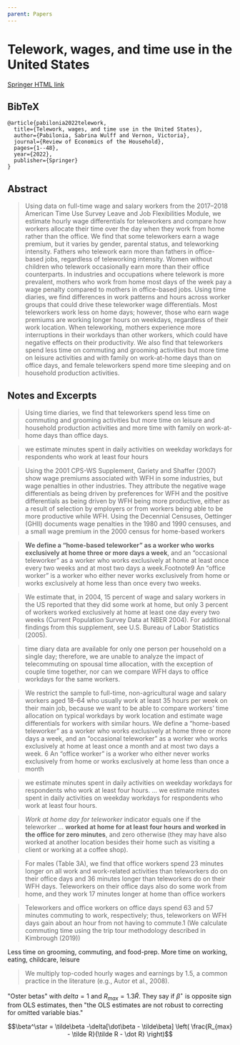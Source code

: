 ```yaml
---
parent: Papers
---
```


# Telework, wages, and time use in the United States

[Springer HTML link](https://link.springer.com/article/10.1007/s11150-022-09601-1)

## BibTeX
```
@article{pabilonia2022telework,
  title={Telework, wages, and time use in the United States},
  author={Pabilonia, Sabrina Wulff and Vernon, Victoria},
  journal={Review of Economics of the Household},
  pages={1--48},
  year={2022},
  publisher={Springer}
}
```

## Abstract

> Using data on full-time wage and salary workers from the 2017–2018 American Time Use Survey Leave and Job Flexibilities Module, we estimate hourly wage differentials for teleworkers and compare how workers allocate their time over the day when they work from home rather than the office. We find that some teleworkers earn a wage premium, but it varies by gender, parental status, and teleworking intensity. Fathers who telework earn more than fathers in office-based jobs, regardless of teleworking intensity. Women without children who telework occasionally earn more than their office counterparts. In industries and occupations where telework is more prevalent, mothers who work from home most days of the week pay a wage penalty compared to mothers in office-based jobs. Using time diaries, we find differences in work patterns and hours across worker groups that could drive these teleworker wage differentials. Most teleworkers work less on home days; however, those who earn wage premiums are working longer hours on weekdays, regardless of their work location. When teleworking, mothers experience more interruptions in their workdays than other workers, which could have negative effects on their productivity. We also find that teleworkers spend less time on commuting and grooming activities but more time on leisure activities and with family on work-at-home days than on office days, and female teleworkers spend more time sleeping and on household production activities.


## Notes and Excerpts

> Using time diaries, we 
find that teleworkers spend less time on commuting and grooming activities but more time on 
leisure and household production activities and more time with family on work-at-home days
than office days.

> we estimate minutes spent in daily activities on weekday workdays for respondents
who work at least four hours

> Using the 
2001 CPS-WS Supplement, Gariety and Shaffer (2007) show wage premiums associated with 
WFH in some industries, but wage penalties in other industries. They attribute the negative wage 
differentials as being driven by preferences for WFH and the positive differentials as being 
driven by WFH being more productive, either as a result of selection by employers or from 
workers being able to be more productive while WFH. Using the Decennial Censuses, Oettinger 
(GHII) documents wage penalties in the 1980 and 1990 censuses, and a small wage premium in 
the 2000 census for home-based workers

> **We define a “home-based teleworker” as a worker who works exclusively at home three or more days a week**, and an “occasional teleworker” as a worker who works exclusively at home at least once every two weeks and at most two days a week.Footnote9 An “office worker” is a worker who either never works exclusively from home or works exclusively at home less than once every two weeks.

> We estimate that, in 2004, 15 percent of wage and salary workers in the US reported that they did some work at 
home, but only 3 percent of workers worked exclusively at home at least one day every two weeks (Current Population Survey Data at NBER 2004). For additional findings from this supplement, see U.S. Bureau of Labor 
Statistics (2005).

>  time diary data are available for only one person per household on a single 
day; therefore, we are unable to analyze the impact of telecommuting on spousal time allocation, 
with the exception of couple time together, nor can we compare WFH days to office workdays 
for the same workers.   


> We restrict the sample to full-time, non-agricultural wage and salary workers aged 18–64 
who usually work at least 35 hours per week on their main job, because we want to be able to 
compare workers’ time allocation on typical workdays by work location and estimate wage
differentials for workers with similar hours. We define a “home-based teleworker” as a worker 
who works exclusively at home three or more days a week, and an “occasional teleworker” as a 
worker who works exclusively at home at least once a month and at most two days a week.
6 An 
“office worker” is a worker who either never works exclusively from home or works exclusively 
at home less than once a month


> we estimate minutes spent in daily activities on weekday workdays for respondents
who work at least four hours. ... we estimate minutes spent in daily activities on weekday workdays for respondents
who work at least four hours.

> *Work at home day for teleworker* indicator equals one if the teleworker ... **worked at home 
for at least four hours and worked in the office for zero minutes**, and zero otherwise (they may 
have also worked at another location besides their home such as visiting a client or working at a 
coffee shop).


> For males (Table 3A), we find that office workers spend 23 minutes longer on all work 
and work-related activities than teleworkers do on their office days and 36 minutes longer than 
teleworkers do on their WFH days. Teleworkers on their office days also do some work from
home, and they work 17 minutes longer at home than office workers

> Teleworkers and office workers on office days 
spend 63 and 57 minutes commuting to work, respectively; thus, teleworkers on WFH days gain 
about an hour from not having to commute.1 (We calculate commuting time using the trip tour methodology described in Kimbrough (2019))

Less time on grooming, commuting, and food-prep.
More time on working, eating, childcare, leisure


> We multiply top-coded hourly wages and earnings by 1.5, a common practice in the literature (e.g., Autor et al., 2008).


"Oster betas" with $delta=1$ and $R_{max}=1.3\tilde R$. 
They say if $\beta^\star$ is opposite sign from OLS estimates, then 
"the OLS estimates are not robust to correcting for omitted variable bias."

$$\beta^\star = \tilde\beta -\delta[\dot\beta - \tilde\beta] \left( \frac{R_{max} - \tilde R}{\tilde R - \dot R} \right)$$